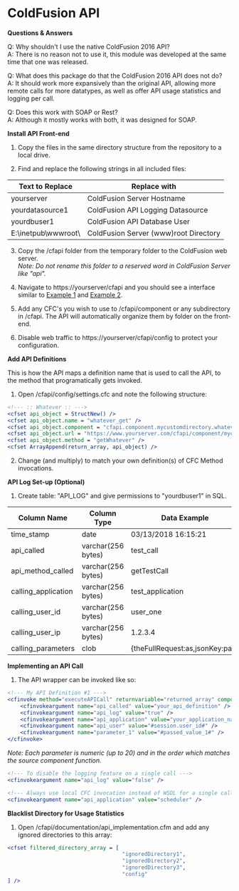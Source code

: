 # ColdFusion API

**Questions & Answers**

Q: Why shouldn't I use the native ColdFusion 2016 API?<br />
A: There is no reason not to use it, this module was developed at the same time that one was released.

Q: What does this package do that the ColdFusion 2016 API does not do?<br />
A: It should work more expansively than the original API, allowing more remote calls for more datatypes, as well as offer API usage statistics and logging per call.

Q: Does this work with SOAP or Rest?<br />
A: Although it mostly works with both, it was designed for SOAP.

**Install API Front-end**
1) Copy the files in the same directory structure from the repository to a local drive.

2) Find and replace the following strings in all included files:

| Text to Replace  | Replace with |
| ------------- | ------------- |
| yourserver | ColdFusion Server Hostname |
| yourdatasource1 | ColdFusion API Logging Datasource |
| yourdbuser1 | ColdFusion API Database User |
| E:\inetpub\wwwroot\ | ColdFusion Server (www)root Directory |

3) Copy the /cfapi folder from the temporary folder to the ColdFusion web server. <br />
*Note: Do not rename this folder to a reserved word in ColdFusion Server like "api".*

4) Navigate to https://yourserver/cfapi and you should see a interface similar to <a href="https://github.com/ravenmyst/ColdFusion-API/blob/master/cfapi/documentation/screenshot1.png" target="_blank">Example 1</a> and <a href="https://github.com/ravenmyst/ColdFusion-API/blob/master/cfapi/documentation/screenshot1.png" target="_blank">Example 2</a>.

5) Add any CFC's you wish to use to /cfapi/component or any subdirectory in /cfapi. The API will automatically organize them by folder on the front-end.

6) Disable web traffic to https://yourserver/cfapi/config to protect your configuration.

**Add API Definitions**

This is how the API maps a definition name that is used to call the API, to the method that programatically gets invoked.

1) Open /cfapi/config/settings.cfc and note the following structure:
```ColdFusion
<!--- :: Whatever :: --->
<cfset api_object = StructNew() />
<cfset api_object.name = "whatever_get" />
<cfset api_object.component = "cfapi.component.mycustomdirectory.whatever" />
<cfset api_object.url = "https://www.yourserver.com/cfapi/component/mycustomdirectory/whatever.cfc?WSDL" />
<cfset api_object.method = "getWhatever" />
<cfset ArrayAppend(return_array, api_object) />
```

2) Change (and multiply) to match your own definition(s) of CFC Method invocations.

**API Log Set-up (Optional)**
1) Create table: "API_LOG" and give permissions to "yourdbuser1" in SQL.

| Column Name  | Column Type | Data Example
| ------------- | ------------- | ------------- |
| time_stamp | date | 03/13/2018 16:15:21 |
| api_called | varchar(256 bytes) | test_call |
| api_method_called | varchar(256 bytes) | getTestCall |
| calling_application | varchar(256 bytes) | test_application |
| calling_user_id | varchar(256 bytes) | user_one |
| calling_user_ip | varchar(256 bytes) | 1.2.3.4 |
| calling_parameters | clob | {theFullRequest:as,jsonKey:pair} |

**Implementing an API Call**
1) The API wrapper can be invoked like so:
```ColdFusion
<!--- My API Definition #1 --->
<cfinvoke method="executeAPICall" returnvariable="returned_array" component="cfapi.components.yourcomponent">
    <cfinvokeargument name="api_called" value="your_api_definition" />
    <cfinvokeargument name="api_log" value="true" />
    <cfinvokeargument name="api_application" value="your_application_name" />
    <cfinvokeargument name="api_user" value="#session.user_id#" />
    <cfinvokeargument name="parameter_1" value="#passed_value_1#" />
</cfinvoke>
```
*Note: Each parameter is numeric (up to 20) and in the order which matches the source component function.*

```ColdFusion
<!--- To disable the logging feature on a single call --->
<cfinvokeargument name="api_log" value="false" />

<!--- Always use local CFC invocation instead of WSDL for a single call --->
<cfinvokeargument name="api_application" value="scheduler" />
```

**Blacklist Directory for Usage Statistics**
1) Open /cfapi/documentation/api_implementation.cfm and add any ignored directories to this array:
```ColdFusion
<cfset filtered_directory_array = [
                                    "ignoredDirectory1",
                                    "ignoredDirectory2",
                                    "ignoredDirectory3",
                                    "config"
] />
```